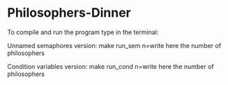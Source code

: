 Philosophers-Dinner
===================

To compile and run the program type in the terminal:

Unnamed semaphores version: make run_sem n=write here the number of philosophers

Condition variables version: make run_cond n=write here the number of philosophers
